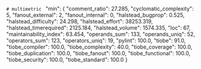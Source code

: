 `# multimetric ` 
"min": {
      "comment_ratio": 27.285,
      "cyclomatic_complexity": 5,
      "fanout_external": 2,
      "fanout_internal": 0,
      "halstead_bugprop": 0.525,
      "halstead_difficulty": 24.298,
      "halstead_effort": 38253.319,
      "halstead_timerequired": 2125.184,
      "halstead_volume": 1574.335,
      "loc": 67,
      "maintainability_index": 63.454,
      "operands_sum": 133,
      "operands_uniq": 52,
      "operators_sum": 123,
      "operators_uniq": 19,
      "pylint": 100.0,
      "tiobe": 91.0,
      "tiobe_compiler": 100.0,
      "tiobe_complexity": 40.0,
      "tiobe_coverage": 100.0,
      "tiobe_duplication": 100.0,
      "tiobe_fanout": 100.0,
      "tiobe_functional": 100.0,
      "tiobe_security": 100.0,
      "tiobe_standard": 100.0
    }